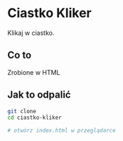# Ciastko Kliker

Klikaj w ciastko.

## Co to

Zrobione w HTML

## Jak to odpalić

```bash
git clone
cd ciastko-kliker

# otwórz index.html w przeglądarce
```
